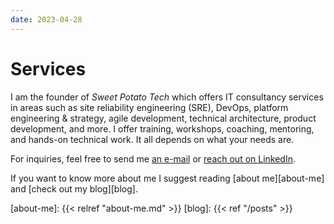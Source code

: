 ```yaml
---
date: 2023-04-28
---
```

Services
========

I am the founder of _Sweet Potato Tech_ which  offers IT consultancy services in areas such as site reliability engineering (SRE), DevOps, platform engineering & strategy, agile development, technical architecture, product development, and more. I offer training, workshops, coaching, mentoring, and hands-on technical work. It all depends on what your needs are.

For inquiries, feel free to send me [an e-mail][email] or [reach out on LinkedIn][linkedin].

[email]: mailto:jens.rantil+inquiries@gmail.com
[linkedin]: https://www.linkedin.com/in/jensrantil/

If you want to know more about me I suggest reading [about me][about-me] and [check out my blog][blog].

[about-me]: {{< relref "about-me.md" >}}
[blog]: {{< ref "/posts" >}}
